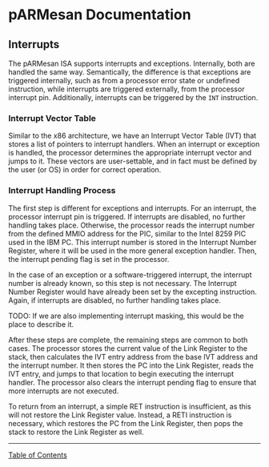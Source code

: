 # pARMesan Documentation

## Interrupts

The pARMesan ISA supports interrupts and exceptions. Internally, both are handled the same way. Semantically, the difference is that exceptions are triggered internally, such as from a processor error state or undefined instruction, while interrupts are triggered externally, from the processor interrupt pin. Additionally, interrupts can be triggered by the `INT` instruction.

### Interrupt Vector Table

Similar to the x86 architecture, we have an Interrupt Vector Table (IVT) that stores a list of pointers to interrupt handlers. When an interrupt or exception is handled, the processor determines the appropriate interrupt vector and jumps to it. These vectors are user-settable, and in fact must be defined by the user (or OS) in order for correct operation.

### Interrupt Handling Process

The first step is different for exceptions and interrupts. For an interrupt, the processor interrupt pin is triggered. If interrupts are disabled, no further handling takes place. Otherwise, the processor reads the interrupt number from the defined MMIO address for the PIC, similar to the Intel 8259 PIC used in the IBM PC. This interrupt number is stored in the Interrupt Number Register, where it will be used in the more general exception handler. Then, the interrupt pending flag is set in the processor.

In the case of an exception or a software-triggered interrupt, the interrupt number is already known, so this step is not necessary. The Interrupt Number Register would have already been set by the excepting instruction. Again, if interrupts are disabled, no further handling takes place.

TODO: If we are also implementing interrupt masking, this would be the place to describe it.

After these steps are complete, the remaining steps are common to both cases. The processor stores the current value of the Link Register to the stack, then calculates the IVT entry address from the base IVT address and the interrupt number. It then stores the PC into the Link Register, reads the IVT entry, and jumps to that location to begin executing the interrupt handler. The processor also clears the interrupt pending flag to ensure that more interrupts are not executed.

To return from an interrupt, a simple RET instruction is insufficient, as this will not restore the Link Register value. Instead, a RETI instruction is necessary, which restores the PC from the Link Register, then pops the stack to restore the Link Register as well.

---

[Table of Contents](index.md)